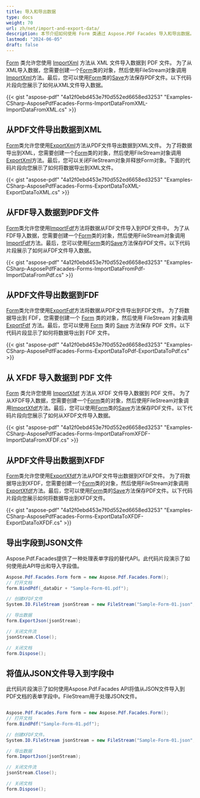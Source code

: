 ```yaml
---
title: 导入和导出数据
type: docs
weight: 70
url: zh/net/import-and-export-data/
description: 本节介绍如何使用 Form 类通过 Aspose.PDF Facades 导入和导出数据。
lastmod: "2024-06-05"
draft: false
---
```


[Form](https://reference.aspose.com/pdf/net/aspose.pdf.forms/form) 类允许您使用 [ImportXml](https://reference.aspose.com/pdf/net/aspose.pdf.facades.form/importxml/methods/1) 方法从 XML 文件导入数据到 PDF 文件。 为了从XML导入数据，您需要创建一个[Form](https://reference.aspose.com/pdf/net/aspose.pdf.forms/form)类的对象，然后使用FileStream对象调用[ImportXml](https://reference.aspose.com/pdf/net/aspose.pdf.facades/form/methods/importxml/index)方法。最后，您可以使用[Form](https://reference.aspose.com/pdf/net/aspose.pdf.forms/form)类的[Save](https://reference.aspose.com/pdf/net/aspose.pdf.facades/formeditor/methods/save)方法保存PDF文件。以下代码片段向您展示了如何从XML文件导入数据。

{{< gist "aspose-pdf" "4a12f0ebd453e7f0d552ed6658ed3253" "Examples-CSharp-AsposePdfFacades-Forms-ImportDataFromXML-ImportDataFromXML.cs" >}}

## 从PDF文件导出数据到XML

[Form](https://reference.aspose.com/pdf/net/aspose.pdf.forms/form)类允许您使用[ExportXml](https://reference.aspose.com/pdf/net/aspose.pdf.facades/form/methods/exportxml)方法从PDF文件导出数据到XML文件。 为了将数据导出到XML，您需要创建一个[Form](https://reference.aspose.com/pdf/net/aspose.pdf.forms/form)类的对象，然后使用FileStream对象调用[ExportXml](https://reference.aspose.com/pdf/net/aspose.pdf.facades/form/methods/exportxml)方法。最后，您可以关闭FileStream对象并释放Form对象。下面的代码片段向您展示了如何将数据导出到XML文件。

{{< gist "aspose-pdf" "4a12f0ebd453e7f0d552ed6658ed3253" "Examples-CSharp-AsposePdfFacades-Forms-ExportDataToXML-ExportDataToXML.cs" >}}

## 从FDF导入数据到PDF文件

[Form](https://reference.aspose.com/pdf/net/aspose.pdf.forms/form)类允许您使用[ImportFdf](https://reference.aspose.com/pdf/net/aspose.pdf.facades/form/methods/importfdf)方法将数据从FDF文件导入到PDF文件中。 为了从FDF导入数据，您需要创建一个[Form](https://reference.aspose.com/pdf/net/aspose.pdf.forms/form)类的对象，然后使用FileStream对象调用[ImportFdf](https://reference.aspose.com/pdf/net/aspose.pdf.facades/form/methods/importfdf)方法。最后，您可以使用[Form](https://reference.aspose.com/pdf/net/aspose.pdf.forms/form)类的[Save](https://reference.aspose.com/pdf/net/aspose.pdf.facades/formeditor/methods/save)方法保存PDF文件。以下代码片段展示了如何从FDF文件导入数据。

{{< gist "aspose-pdf" "4a12f0ebd453e7f0d552ed6658ed3253" "Examples-CSharp-AsposePdfFacades-Forms-ImportDataFromPdf-ImportDataFromPdf.cs" >}}

## 从PDF文件导出数据到FDF

[Form](https://reference.aspose.com/pdf/net/aspose.pdf.forms/form)类允许您使用[ExportFdf](https://reference.aspose.com/pdf/net/aspose.pdf.facades/form/methods/exportfdf)方法将数据从PDF文件导出到FDF文件。 为了将数据导出到 FDF，您需要创建一个 [Form](https://reference.aspose.com/pdf/net/aspose.pdf.forms/form) 类的对象，然后使用 FileStream 对象调用 [ExportFdf](https://reference.aspose.com/pdf/net/aspose.pdf.facades/form/methods/exportfdf) 方法。最后，您可以使用 [Form](https://reference.aspose.com/pdf/net/aspose.pdf.facades/formeditor/methods/save) 类的 [Save](https://reference.aspose.com/pdf/net/aspose.pdf.facades/formeditor/methods/save) 方法保存 PDF 文件。以下代码片段显示了如何将数据导出到 FDF 文件。

{{< gist "aspose-pdf" "4a12f0ebd453e7f0d552ed6658ed3253" "Examples-CSharp-AsposePdfFacades-Forms-ExportDataToPdf-ExportDataToPdf.cs" >}}

## 从 XFDF 导入数据到 PDF 文件

[Form](https://reference.aspose.com/pdf/net/aspose.pdf.forms/form) 类允许您使用 [ImportXfdf](https://reference.aspose.com/pdf/net/aspose.pdf.facades/form/methods/importxfdf) 方法从 XFDF 文件导入数据到 PDF 文件。 为了从XFDF导入数据，您需要创建一个[Form](https://reference.aspose.com/pdf/net/aspose.pdf.forms/form)类的对象，然后使用FileStream对象调用[ImportXfdf](https://reference.aspose.com/pdf/net/aspose.pdf.facades/form/methods/importxfdf)方法。最后，您可以使用[Form](https://reference.aspose.com/pdf/net/aspose.pdf.facades/formeditor/methods/save)类的[Save](https://reference.aspose.com/pdf/net/aspose.pdf.facades/formeditor/methods/save)方法保存PDF文件。以下代码片段向您展示了如何从XFDF文件导入数据。

{{< gist "aspose-pdf" "4a12f0ebd453e7f0d552ed6658ed3253" "Examples-CSharp-AsposePdfFacades-Forms-ImportDataFromXFDF-ImportDataFromXFDF.cs" >}}

## 从PDF文件导出数据到XFDF

[Form](https://reference.aspose.com/pdf/net/aspose.pdf.forms/form)类允许您使用[ExportXfdf](https://reference.aspose.com/pdf/net/aspose.pdf.facades/form/methods/exportxfdf)方法从PDF文件导出数据到XFDF文件。 为了将数据导出到XFDF，您需要创建一个[Form](https://reference.aspose.com/pdf/net/aspose.pdf.forms/form)类的对象，然后使用FileStream对象调用[ExportXfdf](https://reference.aspose.com/pdf/net/aspose.pdf.facades/form/methods/exportxfdf)方法。最后，您可以使用[Form](https://reference.aspose.com/pdf/net/aspose.pdf.forms/form)类的[Save](https://reference.aspose.com/pdf/net/aspose.pdf.facades/formeditor/methods/save)方法保存PDF文件。以下代码片段向您展示如何将数据导出到XFDF文件。

{{< gist "aspose-pdf" "4a12f0ebd453e7f0d552ed6658ed3253" "Examples-CSharp-AsposePdfFacades-Forms-ExportDataToXFDF-ExportDataToXFDF.cs" >}}

## 导出字段到JSON文件

Aspose.Pdf.Facades提供了一种处理表单字段的替代API。此代码片段演示了如何使用此API导出和导入字段值。

```cs
Aspose.Pdf.Facades.Form form = new Aspose.Pdf.Facades.Form();
// 打开文档
form.BindPdf(_dataDir + "Sample-Form-01.pdf");

// 创建XFDF文件
System.IO.FileStream jsonStream = new FileStream("Sample-Form-01.json", FileMode.Create);

// 导出数据
form.ExportJson(jsonStream);

// 关闭文件流
jsonStream.Close();

// 关闭文档
form.Dispose();
```
## 将值从JSON文件导入到字段中

此代码片段演示了如何使用Aspose.Pdf.Facades API将值从JSON文件导入到PDF文档的表单字段中。FileStream用于处理JSON文件。

```cs

Aspose.Pdf.Facades.Form form = new Aspose.Pdf.Facades.Form();
// 打开文档
form.BindPdf("Sample-Form-01.pdf");

// 创建XFDF文件。
System.IO.FileStream jsonStream = new FileStream("Sample-Form-01.json", FileMode.Open);

// 导出数据
form.ImportJson(jsonStream);

// 关闭文件流
jsonStream.Close();

// 关闭文档
form.Dispose();
```